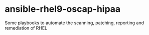 # ansible-rhel9-oscap-hipaa
Some playbooks to automate the scanning, patching, reporting and remediation of RHEL
